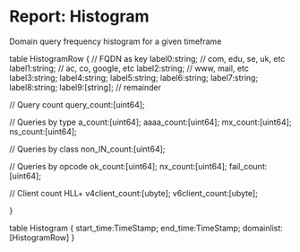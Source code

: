 # Report: Histogram

Domain query frequency histogram for a given timeframe


table HistogramRow {
  // FQDN as key
  label0:string;    // com, edu, se, uk, etc
  label1:string;    // ac, co, google, etc
  label2:string;    // www, mail, etc
  label3:string;
  label4:string;
  label5:string;
  label6:string;
  label7:string;
  label8:string;
  label9:[string];   // remainder

  // Query count
  query_count:[uint64];

  // Queries by type
  a_count:[uint64];
  aaaa_count:[uint64];
  mx_count:[uint64];
  ns_count:[uint64];

  // Queries by class
  non_IN_count:[uint64];

  // Queries by opcode
  ok_count:[uint64];
  nx_count:[uint64];
  fail_count:[uint64];

  // Client count HLL+
  v4client_count:[ubyte];
  v6client_count:[ubyte];

}

table Histogram {
  start_time:TimeStamp;
  end_time:TimeStamp;
  domainlist:[HistogramRow]
}
